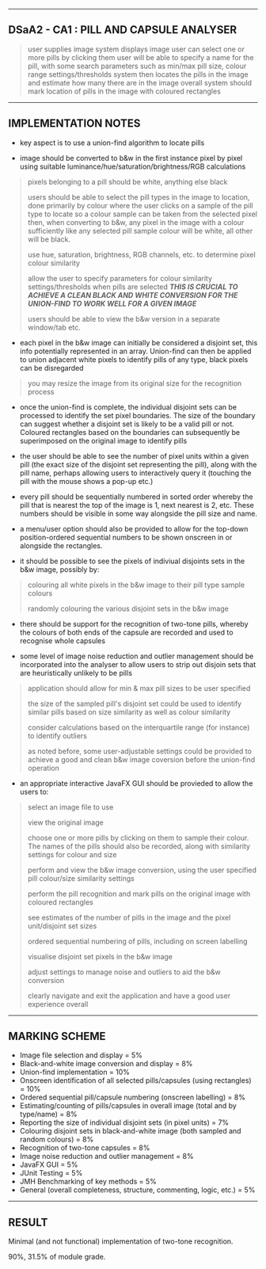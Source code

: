---------------------------------------------------------------------------	
DSaA2 - CA1 : PILL AND CAPSULE ANALYSER
---------------------------------------------------------------------------

> user supplies image
> system displays image
> user can select one or more pills by clicking them
> user will be able to specify a name for the pill, with some search parameters such as min/max pill size, colour range settings/thresholds
> system then locates the pills in the image and estimate how many there are in the image overall
> system should mark location of pills in the image with coloured rectangles

---------------------------------------------------------------------------		
IMPLEMENTATION NOTES
---------------------------------------------------------------------------

- key aspect is to use a union-find algorithm to locate pills

- image should be converted to b&w in the first instance pixel by pixel using suitable luminance/hue/saturation/brightness/RGB calculations
> pixels belonging to a pill should be white, anything else black
> 
> users should be able to select the pill types in the image to location, done primarily by colour where the user clicks on a sample of the pill type to locate so a colour sample can be taken from the selected pixel then, when converting to b&w, any pixel in the image with a colour sufficiently like any selected pill sample colour will be white, all other will be black.
> 
> use hue, saturation, brightness, RGB channels, etc. to determine pixel colour similarity
> 
> allow the user to specify parameters for colour similarity settings/thresholds when pills are selected ***THIS IS CRUCIAL TO ACHIEVE A CLEAN BLACK AND WHITE CONVERSION FOR THE UNION-FIND TO WORK WELL FOR A GIVEN IMAGE***
> 
> users should be able to view the b&w version in a separate window/tab etc.

- each pixel in the b&w image can initially be considered a disjoint set, this info potentially represented in an array. Union-find can then be applied to union adjacent white pixels to identify pills of any type, black pixels can be disregarded
> you may resize the image from its original size for the recognition process

- once the union-find is complete, the individual disjoint sets can be processed to identify the set pixel boundaries. The size of the boundary can suggest whether a disjoint set is likely to be a valid pill or not. Coloured rectangles based on the boundaries can subsequently be superimposed on the original image to identify pills

- the user should be able to see the number of pixel units within a given pill (the exact size of the disjoint set representing the pill), along with the pill name, perhaps allowing users to interactively query it (touching the pill with the mouse shows a pop-up etc.)

- every pill should be sequentially numbered in sorted order whereby the pill that is nearest the top of the image is 1, next nearest is 2, etc. These numbers should be visible in some way alongside the pill size and name.

- a menu/user option should also be provided to allow for the top-down position-ordered sequential numbers to be shown onscreen in or alongside the rectangles.

- it should be possible to see the pixels of indiviual disjoints sets in the b&w image, possibly by:
> colouring all white pixels in the b&w image to their pill type sample colours
> 
> randomly colouring the various disjoint sets in the b&w image

- there should be support for the recognition of two-tone pills, whereby the colours of both ends of the capsule are recorded and used to recognise whole capsules

- some level of image noise reduction and outlier management should be incorporated into the analyser to allow users to strip out disjoin sets that are heuristically unlikely to be pills
> application should allow for min & max pill sizes to be user specified
> 
> the size of the sampled pill's disjoint set could be used to identify similar pills based on size similarity as well as colour similarity
> 
> consider calculations based on the interquartile range (for instance) to identify outliers
> 
> as noted before, some user-adjustable settings could be provided to achieve a good and clean b&w image coversion before the union-find operation

- an appropriate interactive JavaFX GUI should be provieded to allow the users to:
> select an image file to use
> 
> view the original image
> 
> choose one or more pills by clicking on them to sample their colour. The names of the pills should also be recorded, along with similarity settings for colour and size
> 
> perform and view the b&w image conversion, using the user specified pill colour/size similarity settings
> 
> perform the pill recognition and mark pills on the original image with coloured rectangles
> 
> see estimates of the number of pills in the image and the pixel unit/disjoint set sizes
> 
> ordered sequential numbering of pills, including on screen labelling
> 
> visualise disjoint set pixels in the b&w image
> 
> adjust settings to manage noise and outliers to aid the b&w conversion
> 
> clearly navigate and exit the application and have a good user experience overall

---------------------------------------------------------------------------				
MARKING SCHEME
---------------------------------------------------------------------------

- Image file selection and display = 5%
- Black-and-white image conversion and display = 8%
- Union-find implementation = 10%
- Onscreen identification of all selected pills/capsules (using rectangles) = 10%
- Ordered sequential pill/capsule numbering (onscreen labelling) = 8%
- Estimating/counting of pills/capsules in overall image (total and by type/name) = 8%
- Reporting the size of individual disjoint sets (in pixel units) = 7%
- Colouring disjoint sets in black-and-white image (both sampled and random colours) = 8%
- Recognition of two-tone capsules = 8%
- Image noise reduction and outlier management = 8%
- JavaFX GUI = 5%
- JUnit Testing = 5%
- JMH Benchmarking of key methods = 5%
- General (overall completeness, structure, commenting, logic, etc.) = 5% 

---------------------------------------------------------------------------				
RESULT
---------------------------------------------------------------------------
Minimal (and not functional) implementation of two-tone recognition.

90%, 31.5% of module grade.
